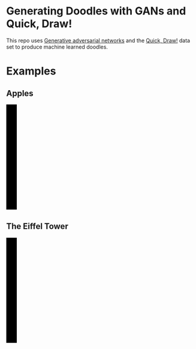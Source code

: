 # Generating Doodles with GANs and Quick, Draw!

This repo uses [Generative adversarial networks](https://en.wikipedia.org/wiki/Generative_adversarial_network)
and the [Quick, Draw!](https://quickdraw.withgoogle.com/data) data set to produce
machine learned doodles.

# Examples

## Apples

![GAN learning to draw an apple](img/apple.gif)

## The Eiffel Tower

![GAN learning to draw the eiffel tower](img/eiffel.gif)


